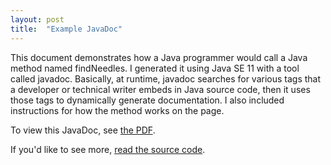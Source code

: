```yaml
---
layout: post
title:  "Example JavaDoc"
---
```

This document demonstrates how a Java programmer would call a Java method named findNeedles. 
I generated it using Java SE 11 with a tool called javadoc. 
Basically, at runtime, javadoc searches for various tags that a developer or technical writer embeds in Java source code, then it uses those tags to dynamically generate documentation. 
I also included instructions for how the method works on the page.

To view this JavaDoc, see <a href="/samples/haystack.pdf">the PDF</a>.

If you'd like to see more, <a href="/samples/findNeedles-source-code.txt">read the source code</a>.

<object style="min-height: 600px;" data="/samples/haystack.pdf" width="100%" height="100%" type='application/pdf'/>
